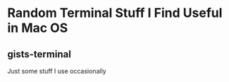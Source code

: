 # Random Terminal Stuff I Find Useful in Mac OS

## gists-terminal

Just some stuff I use occasionally
